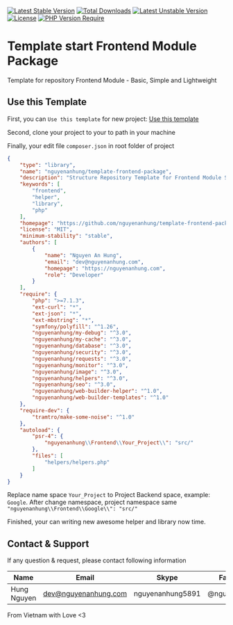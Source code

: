 [![Latest Stable Version](http://poser.pugx.org/nguyenanhung/template-frontend-package/v)](https://packagist.org/packages/template-backend-package) [![Total Downloads](http://poser.pugx.org/nguyenanhung/template-frontend-package/downloads)](https://packagist.org/packages/nguyenanhung/template-frontend-package) [![Latest Unstable Version](http://poser.pugx.org/nguyenanhung/template-frontend-package/v/unstable)](https://packagist.org/packages/nguyenanhung/template-frontend-package) [![License](http://poser.pugx.org/nguyenanhung/template-frontend-package/license)](https://packagist.org/packages/nguyenanhung/template-frontend-package) [![PHP Version Require](http://poser.pugx.org/nguyenanhung/template-frontend-package/require/php)](https://packagist.org/packages/nguyenanhung/template-frontend-package)

# Template start Frontend Module Package

Template for repository Frontend Module - Basic, Simple and Lightweight

## Use this Template

First, you can `Use this template` for new project: [Use this template](https://github.com/nguyenanhung/template-frontend-package/generate)

Second, clone your project to your to path in your machine

Finally, your edit file `composer.json` in root folder of project

```json
{
    "type": "library",
    "name": "nguyenanhung/template-frontend-package",
    "description": "Structure Repository Template for Frontend Module Service Package",
    "keywords": [
        "frontend",
        "helper",
        "library",
        "php"
    ],
    "homepage": "https://github.com/nguyenanhung/template-frontend-package",
    "license": "MIT",
    "minimum-stability": "stable",
    "authors": [
        {
            "name": "Nguyen An Hung",
            "email": "dev@nguyenanhung.com",
            "homepage": "https://nguyenanhung.com",
            "role": "Developer"
        }
    ],
    "require": {
        "php": ">=7.1.3",
        "ext-curl": "*",
        "ext-json": "*",
        "ext-mbstring": "*",
        "symfony/polyfill": "^1.26",
        "nguyenanhung/my-debug": "^3.0",
        "nguyenanhung/my-cache": "^3.0",
        "nguyenanhung/database": "^3.0",
        "nguyenanhung/security": "^3.0",
        "nguyenanhung/requests": "^3.0",
        "nguyenanhung/monitor": "^3.0",
        "nguyenanhung/image": "^3.0",
        "nguyenanhung/helpers": "^3.0",
        "nguyenanhung/seo": "^3.0",
        "nguyenanhung/web-builder-helper": "^1.0",
        "nguyenanhung/web-builder-templates": "^1.0"
    },
    "require-dev": {
        "tramtro/make-some-noise": "^1.0"
    },
    "autoload": {
        "psr-4": {
            "nguyenanhung\\Frontend\\Your_Project\\": "src/"
        },
        "files": [
            "helpers/helpers.php"
        ]
    }
}

```

Replace name space `Your_Project` to Project Backend space, example: `Google`. After change namespace, project namespace same `"nguyenanhung\\Frontend\\Google\\": "src/"`

Finished, your can writing new awesome helper and library now time.

## Contact & Support

If any question & request, please contact following information

| Name        | Email                | Skype            | Facebook      |
|-------------|----------------------|------------------|---------------|
| Hung Nguyen | dev@nguyenanhung.com | nguyenanhung5891 | @nguyenanhung |

From Vietnam with Love <3
